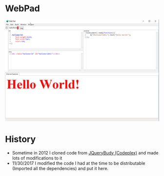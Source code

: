 # WebPad

![screen1](readmeSupporting/WebPad_HelloWorld.png)


# History
* Sometime in 2012 I cloned code from [JQueryBudy (Codeplex)](https://jquerybuddy.codeplex.com/) and made lots of modifications to it
* 11/30/2017 I modified the code I had at the time to be distributable (Imported all the dependencies) and put it here.